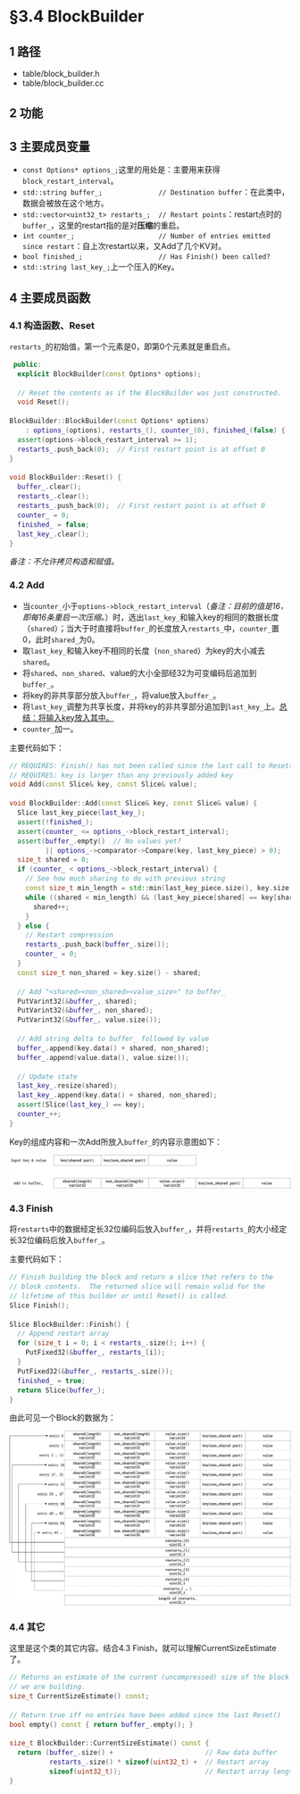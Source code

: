 # §3.4 BlockBuilder

## 1 路径

* table/block_builder.h
* table/block_builder.cc

## 2 功能

## 3 主要成员变量

-  `const Options* options_;`这里的用处是：主要用来获得`block_restart_interval`。
-  `std::string buffer_;              // Destination buffer`：在此类中，数据会被放在这个地方。
-  `std::vector<uint32_t> restarts_;  // Restart points`：restart点时的`buffer_`，这里的restart指的是对**压缩**的重启。
-  `int counter_;                     // Number of entries emitted since restart`：自上次restart以来，又Add了几个KV对。
-  `bool finished_;                   // Has Finish() been called?`
-  `std::string last_key_;`上一个压入的Key。

## 4 主要成员函数

### 4.1 构造函数、Reset

`restarts_`的初始值，第一个元素是0，即第0个元素就是重启点。

```cpp
 public:
  explicit BlockBuilder(const Options* options);

  // Reset the contents as if the BlockBuilder was just constructed.
  void Reset();

BlockBuilder::BlockBuilder(const Options* options)
    : options_(options), restarts_(), counter_(0), finished_(false) {
  assert(options->block_restart_interval >= 1);
  restarts_.push_back(0);  // First restart point is at offset 0
}

void BlockBuilder::Reset() {
  buffer_.clear();
  restarts_.clear();
  restarts_.push_back(0);  // First restart point is at offset 0
  counter_ = 0;
  finished_ = false;
  last_key_.clear();
}
```

*备注：不允许拷贝构造和赋值。*

### 4.2 Add

* 当`counter_`小于`options->block_restart_interval`（*备注：目前的值是16，即每16条重启一次压缩。*）时，选出`last_key_`和输入key的相同的数据长度（`shared`）；当大于时直接将`buffer_`的长度放入`restarts_`中，`counter_`置0，此时`shared_`为0。
* 取`last_key_`和输入key不相同的长度（`non_shared`）为key的大小减去`shared`。
* 将`shared`、`non_shared`、value的大小全部经32为可变编码后追加到`buffer_`。
* 将key的非共享部分放入`buffer_`，将value放入`buffer_`。
* 将`last_key_`调整为共享长度，并将key的非共享部分追加到`last_key_`上。<u>总结：将输入key放入其中。</u>
* `counter_`加一。

主要代码如下：

```cpp
// REQUIRES: Finish() has not been called since the last call to Reset().
// REQUIRES: key is larger than any previously added key
void Add(const Slice& key, const Slice& value);

void BlockBuilder::Add(const Slice& key, const Slice& value) {
  Slice last_key_piece(last_key_);
  assert(!finished_);
  assert(counter_ <= options_->block_restart_interval);
  assert(buffer_.empty()  // No values yet?
         || options_->comparator->Compare(key, last_key_piece) > 0);
  size_t shared = 0;
  if (counter_ < options_->block_restart_interval) {
    // See how much sharing to do with previous string
    const size_t min_length = std::min(last_key_piece.size(), key.size());
    while ((shared < min_length) && (last_key_piece[shared] == key[shared])) {
      shared++;
    }
  } else {
    // Restart compression
    restarts_.push_back(buffer_.size());
    counter_ = 0;
  }
  const size_t non_shared = key.size() - shared;

  // Add "<shared><non_shared><value_size>" to buffer_
  PutVarint32(&buffer_, shared);
  PutVarint32(&buffer_, non_shared);
  PutVarint32(&buffer_, value.size());

  // Add string delta to buffer_ followed by value
  buffer_.append(key.data() + shared, non_shared);
  buffer_.append(value.data(), value.size());

  // Update state
  last_key_.resize(shared);
  last_key_.append(key.data() + shared, non_shared);
  assert(Slice(last_key_) == key);
  counter_++;
}
```

Key的组成内容和一次Add所放入`buffer_`的内容示意图如下：

![Add](./LevelDB_BlockBuilder_Add.png)

### 4.3 Finish

将`restarts`中的数据经定长32位编码后放入`buffer_`，并将`restarts_`的大小经定长32位编码后放入`buffer_`。

主要代码如下：

```cpp
// Finish building the block and return a slice that refers to the
// block contents.  The returned slice will remain valid for the
// lifetime of this builder or until Reset() is called.
Slice Finish();

Slice BlockBuilder::Finish() {
  // Append restart array
  for (size_t i = 0; i < restarts_.size(); i++) {
    PutFixed32(&buffer_, restarts_[i]);
  }
  PutFixed32(&buffer_, restarts_.size());
  finished_ = true;
  return Slice(buffer_);
}
```

由此可见一个Block的数据为：

![Block](./LevelDB_BlockBuilder_Block.png)

### 4.4 其它

这里是这个类的其它内容。结合4.3 Finish，就可以理解CurrentSizeEstimate了。

```cpp
// Returns an estimate of the current (uncompressed) size of the block
// we are building.
size_t CurrentSizeEstimate() const;

// Return true iff no entries have been added since the last Reset()
bool empty() const { return buffer_.empty(); }

size_t BlockBuilder::CurrentSizeEstimate() const {
  return (buffer_.size() +                       // Raw data buffer
          restarts_.size() * sizeof(uint32_t) +  // Restart array
          sizeof(uint32_t));                     // Restart array length
}
```

